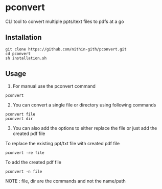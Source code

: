 # pconvert

CLI tool to convert multiple ppts/text files to pdfs at a go

## Installation 
```
git clone https://github.com/nithin-gith/pconvert.git
cd pconvert
sh installation.sh
```

## Usage
1. For manual use the pconvert command
```
pconvert
```
2. You can convert a single file or directory using following commands
``` 
pconvert file
pconvert dir
```
3. You can also add the options to either replace the file or just add the created pdf file 

To replace the existing ppt/txt file with created pdf file
```
pconvert -re file 
```
To add the created pdf file
```
pconvert -n file
```
NOTE : file, dir are the commands and not the name/path 